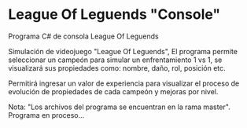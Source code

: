 # League Of Leguends "Console"

Programa C# de consola 
League Of Leguends

Simulación de videojuego "League Of Leguends", El programa permite seleccionar un campeón para simular un enfrentamiento 1 vs 1, se visualizará sus propiedades como: nombre, daño, rol, posición etc.

Permitirá ingresar un valor de experiencia para visualizar el proceso de evolución de propiedades de cada campeón y mejoras por nivel.

Nota: "Los archivos del programa se encuentran en la rama master".
Programa en proceso...
